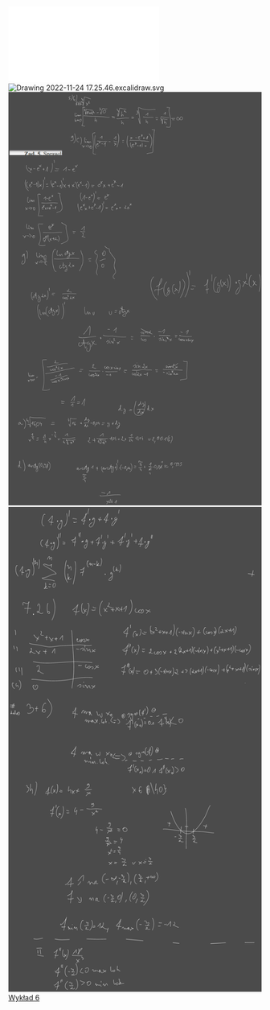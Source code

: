 ![Lista_6_AM1](Notatki/Semestr%201/Analiza%20matematyczna%201.2A/%C4%86wiczenia/%C4%86wiczenia%206/Lista_6_AM1.pdf)
![Drawing 2022-11-24 17.25.46.excalidraw.svg](Notatki/Semestr%201/Analiza%20matematyczna%201.2A/%C4%86wiczenia/%C4%86wiczenia%206/Drawing%202022-11-24%2017.25.46.excalidraw.svg)
![Drawing 2022-12-01 12.56.52.excalidraw.svg](Notatki/Semestr%201/Analiza%20matematyczna%201.2A/%C4%86wiczenia/%C4%86wiczenia%206/Drawing%202022-12-01%2012.56.52.excalidraw.svg)
![Drawing 2022-12-02 16.23.16.excalidraw.svg](Notatki/Semestr%201/Analiza%20matematyczna%201.2A/%C4%86wiczenia/%C4%86wiczenia%206/Drawing%202022-12-02%2016.23.16.excalidraw.svg)[Wykład 6](Notatki/Semestr%201/Analiza%20matematyczna%201.2A/Wyk%C5%82ady/Wyk%C5%82ad%206/Wyk%C5%82ad%206.md)
